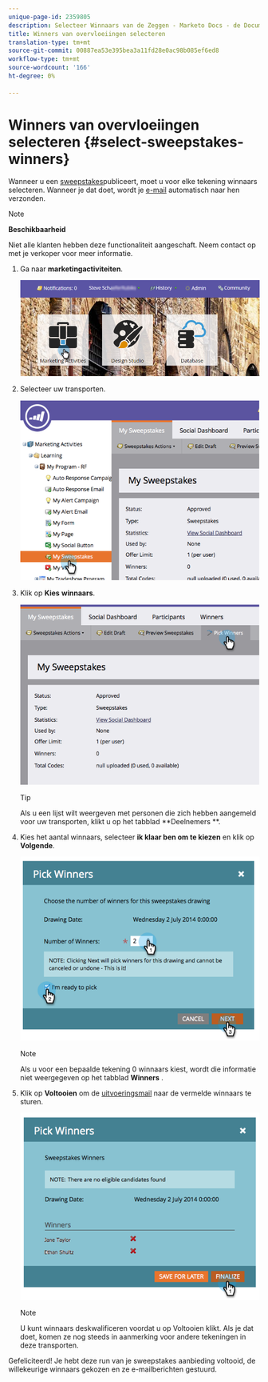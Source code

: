 ```yaml
---
unique-page-id: 2359805
description: Selecteer Winnaars van de Zeggen - Marketo Docs - de Documentatie van het Product
title: Winners van overvloeiingen selecteren
translation-type: tm+mt
source-git-commit: 00887ea53e395bea3a11fd28e0ac98b085ef6ed8
workflow-type: tm+mt
source-wordcount: '166'
ht-degree: 0%

---
```



# Winners van overvloeiingen selecteren {#select-sweepstakes-winners}

Wanneer u een [sweepstakes](publish-a-sweepstakes.md)publiceert, moet u voor elke tekening winnaars selecteren. Wanneer je dat doet, wordt je [e-mail](../../../../product-docs/demand-generation/social/social-functions/use-emails-in-social-promotions.md) automatisch naar hen verzonden.

>[!NOTE]
>
>**Beschikbaarheid**
>
>Niet alle klanten hebben deze functionaliteit aangeschaft. Neem contact op met je verkoper voor meer informatie.

1. Ga naar **marketingactiviteiten**.

   ![](assets/login-marketing-activities.png)

1. Selecteer uw transporten.

   ![](assets/image2014-9-25-17-3a47-3a37.png)

1. Klik op **Kies** **winnaars**.

   ![](assets/image2014-9-25-17-3a47-3a49.png)

   >[!TIP]
   >
   >Als u een lijst wilt weergeven met personen die zich hebben aangemeld voor uw transporten, klikt u op het tabblad **Deelnemers **.

1. Kies het aantal winnaars, selecteer **ik klaar ben om te kiezen** en klik op **Volgende**.

   ![](assets/image2014-9-25-17-3a49-3a2.png)

   >[!NOTE]
   >
   >Als u voor een bepaalde tekening 0 winnaars kiest, wordt die informatie niet weergegeven op het tabblad **Winners** .

1. Klik op **Voltooien** om de [uitvoeringsmail](https://community.marketo.com/MarketoArticle?id=kA050000000L8A6) naar de vermelde winnaars te sturen.

   ![](assets/image2014-9-25-17-3a49-3a48.png)

   >[!NOTE]
   >
   >U kunt winnaars deskwalificeren voordat u op Voltooien klikt. Als je dat doet, komen ze nog steeds in aanmerking voor andere tekeningen in deze transporten.

Gefeliciteerd! Je hebt deze run van je sweepstakes aanbieding voltooid, de willekeurige winnaars gekozen en ze e-mailberichten gestuurd.